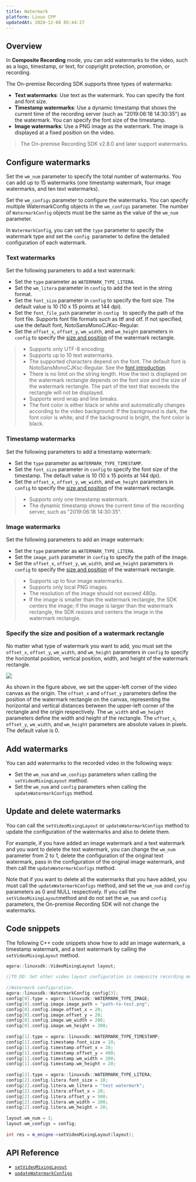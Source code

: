 ```yaml
---
title: Watermark
platform: Linux CPP
updatedAt: 2020-12-08 05:44:27
---
```

## Overview

In **Composite Recording** mode, you can add watermarks to the video, such as a logo, timestamp, or text, for copyright protection, promotion, or recording.

The On-premise Recording SDK supports three types of watermarks:

- **Text watermarks**: Use text as the watermark. You can specify the font and font size.
- **Timestamp watermarks**: Use a dynamic timestamp that shows the current time of the recording server (such as "2019:06:18 14:30:35") as the watermark. You can specify the font size of the timestamp.
- **Image watermarks**: Use a PNG image as the watermark. The image is displayed at a fixed position on the video.

> The On-premise Recording SDK v2.8.0 and later support watermarks.

## Configure watermarks

Set the `wm_num` parameter to specify the total number of watermarks. You can add up to 15 watermarks (one timestamp watermark, four image watermarks, and ten text watermarks).

Set the `wm_configs` parameter to configure the watermarks. You can specify multiple WatermarkConfig objects in the `wm_configs` parameter. The number of `WatermarkConfig` objects must be the same as the value of the `wm_num` parameter.

In `WatermarkConfig`, you can set the `type` parameter to specify the watermark type and set the `config `parameter to define the detailed configuration of each watermark.

### Text watermarks

Set the following parameters to add a text watermark:
- Set the `type` parameter as `WATERMARK_TYPE_LITERA`. 
- Set the `wm_litera` parameter in `config` to add the text in the string format. 
- Set the `font_size` parameter in `config` to specify the font size. The default value is 10 (10 x 15 points at 144 dpi).
- Set the `font_file_path` parameter in `config ` to specify the path of the font file. Supports font file formats such as ttf and otf. If not specified, use the default font, NotoSansMonoCJKsc-Regular.
- Set the `offset_x`, `offset_y`, `wm_width`, and `wm_height` parameters in `config` to specify the [size and position](#size) of the watermark rectangle.

> - Supports only UTF-8 encoding.
> - Supports up to 10 text watermarks.
> - The supported characters depend on the font. The default font is NotoSansMonoCJKsc-Regular. See the [font introduction](https://www.google.com/get/noto/help/cjk/).
> - There is no limit on the string length. How the text is displayed on the watermark rectangle depends on the font size and the size of the watermark rectangle. The part of the text that exceeds the rectangle will not be displayed.
> - Supports word wrap and line breaks.
> - The font color is either black or white and automatically changes according to the video background: If the background is dark, the font color is white; and if the background is bright, the font color is black.

### Timestamp watermarks

Set the following parameters to add a timestamp watermark:
- Set the `type` parameter as `WATERMARK_TYPE_TIMESTAMP`.
- Set the `font_size` parameter in `config` to specify the font size of the timestamp. The default value is 10 (10 x 15 points at 144 dpi).
- Set the `offset_x`, `offset_y`, `wm_width`, and `wm_height` parameters in `config` to specify the [size and position](#size) of the watermark rectangle.

> - Supports only one timestamp watermark.
> - The dynamic timestamp shows the current time of the recording server, such as "2019:06:18 14:30:35".

### Image watermarks

Set the following parameters to add an image watermark:
- Set the `type` parameter as `WATERMARK_TYPE_LITERA`. 
- Set the `image_path` parameter in `config` to specify the path of the image. 
- Set the `offset_x`, `offset_y`, `wm_width`, and `wm_height` parameters in `config` to specify the [size and position](#size) of the watermark rectangle.

> - Supports up to four image watermarks.
> - Supports only local PNG images.
> - The resolution of the image should not exceed 480p.
> - If the image is smaller than the watermark rectangle, the SDK centers the image; if the image is larger than the watermark rectangle, the SDK resizes and centers the image in the watermark rectangle.

### <a name= "size"></a>Specify the size and position of a watermark rectangle

No matter what type of watermark you want to add, you must set the `offset_x`, `offset_y`, `wm_width`, and `wm_height` parameters in `config` to specify the horizontal position, vertical position, width, and height of the watermark rectangle.

![](https://web-cdn.agora.io/docs-files/1564741820900)

As shown in the figure above, we set the upper-left corner of the video canvas as the origin. The `offset_x` and `offset_y` parameters define the position of the watermark rectangle on the canvas, representing the horizontal and vertical distances between the upper-left corner of the rectangle and the origin respectively. The `wm_width` and `wm_height` parameters define the width and height of the rectangle. The `offset_x`, `offset_y`, `wm_width`, and `wm_height` parameters are absolute values in pixels. The default value is 0.

## Add watermarks

You can add watermarks to the recorded video in the following ways:

- Set the `wm_num` and `wm_configs` parameters when calling the `setVideoMixingLayout` method.
- Set the `wm_num` and `config` parameters when calling the `updateWatermarkConfigs` method.

## Update and delete watermarks

You can call the `setVideoMixingLayout` or `updateWatermarkConfigs` method to update the configuration of the watermarks and also to delete them.

For example, if you have added an image watermark and a text watermark and you want to delete the text watermark, you can change the `wm_num` parameter from 2 to 1, delete the configuration of the original text watermark, pass in the configuration of the original image watermark, and then call the `updateWatermarkConfigs` method.

Note that if you want to delete all the watermarks that you have added, you must call the `updateWatermarkConfigs` method, and set the `wm_num` and `config` parameters as 0 and NULL respectively. If you call the `setVideoMixingLayout`method and do not set the `wm_num` and `config` parameters, the On-premise Recording SDK will not change the watermarks.

## Code snippets

The following C++ code snippets show how to add an image watermark, a timestamp watermark, and a text watermark by calling the `setVideoMixingLayout` method.

```c++
agora::linuxsdk::VideoMixingLayout layout;
 
//TO DO: Set other video layout configuration in composite recording mode here.
 
//Watermark configuration.
agora::linuxsdk::WatermarkConfig config[3];
config[0].type = agora::linuxsdk::WATERMARK_TYPE_IMAGE;
config[0].config.image.image_path = "path-to-test.png";
config[0].config.image.offset_x = 20;
config[0].config.image.offset_y = 20;
config[0].config.image.wm_width = 200;
config[0].config.image.wm_height = 300;
 
config[1].type = agora::linuxsdk::WATERMARK_TYPE_TIMESTAMP;
config[1].config.timestamp.font_size = 10;
config[1].config.timestamp.offset_x = 20;
config[1].config.timestamp.offset_y = 400;
config[1].config.timestamp.wm_width = 200;
config[1].config.timestamp.wm_height = 20;
 
config[2].type = agora::linuxsdk::WATERMARK_TYPE_LITERA;
config[2].config.litera.font_size = 10;
config[2].config.litera.wm_litera = "test watermark";
config[2].config.litera.offset_x = 20;
config[2].config.litera.offset_y = 500;
config[2].config.litera.wm_width = 200;
config[2].config.litera.wm_height = 20;
 
layout.wm_num = 3;
layout.wm_configs = config;
 
int res = m_enigne->setVideoMixingLayout(layout);
```

## API Reference

- [`setVideoMixingLayout`](./API%20Reference/recording_cpp/v2.8.0/classagora_1_1recording_1_1_i_recording_engine.html?transId=2.8.0#a4ac28b9e2342729c1b54400a5abb1d90)
- [`updateWatermarkConfigs`](./API%20Reference/recording_cpp/v2.8.0/classagora_1_1recording_1_1_i_recording_engine.html?transId=2.8.0#ac9431f0003db4f1d123dab8b4cc39202)